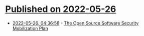 # [Published on 2022-05-26](index.md)

* [2022-05-26, 04:36:58](https://news.ycombinator.com/item?id=31514621) - [The Open Source Software Security Mobilization Plan](https://openssf.org/oss-security-mobilization-plan/)
